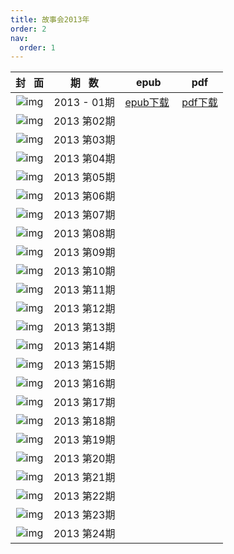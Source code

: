 ```yaml
---
title: 故事会2013年
order: 2
nav:
  order: 1
---
```

|                          封   面                          |  期   数  |             epub             |            pdf            |
| :---------------------------------------------------------: | :----------: | :--------------------------: | :-----------------------: |
| ![img](../../../public/images/gushihui/gsh2013/gsh201301.jpg) | 2013 - 01期 | [epub下载](http://www.qq.com)  | [pdf下载](http://www.qq.com) |
| ![img](../../../public/images/gushihui/gsh2013/gsh201302.jpg) | 2013 第02期 |                              |                          |
| ![img](../../../public/images/gushihui/gsh2013/gsh201303.jpg) | 2013 第03期 |                              |                          |
| ![img](../../../public/images/gushihui/gsh2013/gsh201304.jpg) | 2013 第04期 |                              |                          |
| ![img](../../../public/images/gushihui/gsh2013/gsh201305.jpg) | 2013 第05期 |                              |                          |
| ![img](../../../public/images/gushihui/gsh2013/gsh201306.jpg) | 2013 第06期 |                              |                          |
| ![img](../../../public/images/gushihui/gsh2013/gsh201307.jpg) | 2013 第07期 |                              |                          |
| ![img](../../../public/images/gushihui/gsh2013/gsh201308.jpg) | 2013 第08期 |                              |                          |
| ![img](../../../public/images/gushihui/gsh2013/gsh201309.jpg) | 2013 第09期 |                              |                          |
| ![img](../../../public/images/gushihui/gsh2013/gsh201310.jpg) | 2013 第10期 |                              |                          |
| ![img](../../../public/images/gushihui/gsh2013/gsh201311.jpg) | 2013 第11期 |                              |                          |
| ![img](../../../public/images/gushihui/gsh2013/gsh201312.jpg) | 2013 第12期 |                              |                          |
| ![img](../../../public/images/gushihui/gsh2013/gsh201313.jpg) | 2013 第13期 |                              |                          |
| ![img](../../../public/images/gushihui/gsh2013/gsh201314.jpg) | 2013 第14期 |                              |                          |
| ![img](../../../public/images/gushihui/gsh2013/gsh201315.jpg) | 2013 第15期 |                              |                          |
| ![img](../../../public/images/gushihui/gsh2013/gsh201316.jpg) | 2013 第16期 |                              |                          |
| ![img](../../../public/images/gushihui/gsh2013/gsh201317.jpg) | 2013 第17期 |                              |                          |
| ![img](../../../public/images/gushihui/gsh2013/gsh201318.jpg) | 2013 第18期 |                              |                          |
| ![img](../../../public/images/gushihui/gsh2013/gsh201319.jpg) | 2013 第19期 |                              |                          |
| ![img](../../../public/images/gushihui/gsh2013/gsh201320.jpg) | 2013 第20期 |                              |                          |
| ![img](../../../public/images/gushihui/gsh2013/gsh201321.jpg) | 2013 第21期 |                              |                          |
| ![img](../../../public/images/gushihui/gsh2013/gsh201322.jpg) | 2013 第22期 |                              |                          |
| ![img](../../../public/images/gushihui/gsh2013/gsh201323.jpg) | 2013 第23期 |                              |                          |
| ![img](../../../public/images/gushihui/gsh2013/gsh201324.jpg) | 2013 第24期 |                              |                          |
